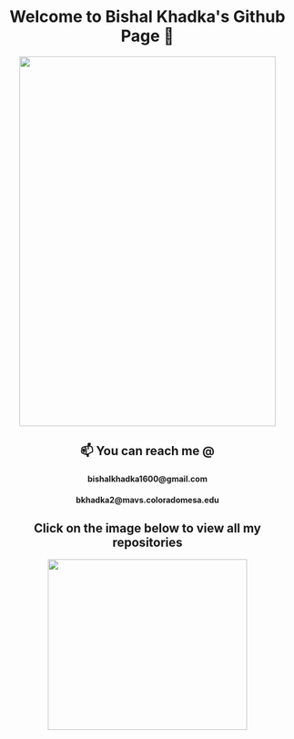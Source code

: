 <h1 align = 'center'>  Welcome to Bishal Khadka's Github Page 👋 </h1>
<div align='center'>
<img src = "https://scontent-den4-1.xx.fbcdn.net/v/t1.0-9/73460461_2658807494185467_4746081059857235968_o.jpg?_nc_cat=107&ccb=2&_nc_sid=174925&_nc_ohc=sBz3Cqzi27AAX8l1jiZ&_nc_oc=AQk7PoNHgY_dQCMP3a2SmBgZUgBV4lOFlQJu2e8cx1rzn4jcO_cpxjyteN7DFxjU3O4&_nc_ht=scontent-den4-1.xx&oh=93bf3d21d8923ee066fc3ea7d0e78b38&oe=604385C0" height=650 width=450>
 </div>
<h2 align='center'> 📫 You can reach me @ </h2>
  <h4 align='center'> bishalkhadka1600@gmail.com </h4>  <h4 align='center'> bkhadka2@mavs.coloradomesa.edu </h4>
  
<h2 align='center'> Click on the image below to view all my repositories </h2>

  <div align='center'>
<a href = "https://github.com/bkhadka2?tab=repositories"> <img src = 'https://cdn.pixabay.com/photo/2019/02/24/03/51/iron-4016951_960_720.jpg' height = 300 width = 350> </a>
  </div>
